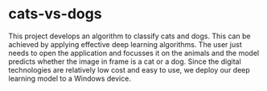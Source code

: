# cats-vs-dogs
This project develops an algorithm to classify cats and dogs. This can be achieved by applying effective deep learning algorithms. The user just needs to open the application and focusses it on the animals and the model predicts whether the image in frame is a cat or a dog. Since the digital technologies are relatively low cost and easy to use, we deploy our deep learning model to a Windows device.
